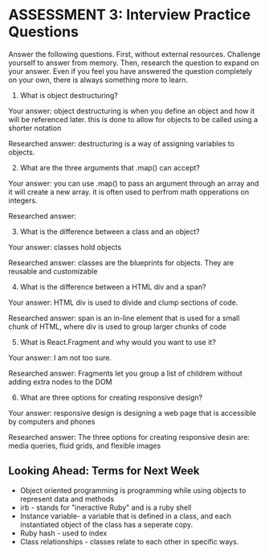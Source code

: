 # ASSESSMENT 3: Interview Practice Questions

Answer the following questions. First, without external resources. Challenge yourself to answer from memory. Then, research the question to expand on your answer. Even if you feel you have answered the question completely on your own, there is always something more to learn.

1. What is object destructuring?

  Your answer: object destructuring is when you define an object and how it will be referenced later. this is done to allow for objects to be called using a shorter notation

  Researched answer: destructuring is a way of assigning variables to objects.



2. What are the three arguments that .map() can accept?

  Your answer: you can use .map() to pass an argument through an array and it will create a new array. it is often used to perfrom math opperations on integers. 

  Researched answer:



3. What is the difference between a class and an object?

  Your answer: classes hold objects

  Researched answer: classes are the blueprints for objects. They are reusable and customizable



4. What is the difference between a HTML div and a span?
 
  Your answer: HTML div is used to divide and clump sections of code.

  Researched answer: span is an in-line element that is used for a small chunk of HTML, where div is used to group larger chunks of code

5. What is React.Fragment and why would you want to use it?
  
  Your answer: I am not too sure.
  
  Researched answer: Fragments let you group a list of childrem without adding extra nodes to the DOM

6. What are three options for creating responsive design?

  Your answer: responsive design is designing a web page that is accessible by computers and phones

  Researched answer: The three options for creating responsive desin are: media queries, fluid grids, and flexible images



## Looking Ahead: Terms for Next Week
- Object oriented programming is programming while using objects to represent data and methods
- irb - stands for "ineractive Ruby" and is a ruby shell
- Instance variable- a variable that is defined in a class, and each instantiated object of the class has a seperate copy. 
- Ruby hash - used to index
- Class relationships - classes relate to each other in specific ways. 
